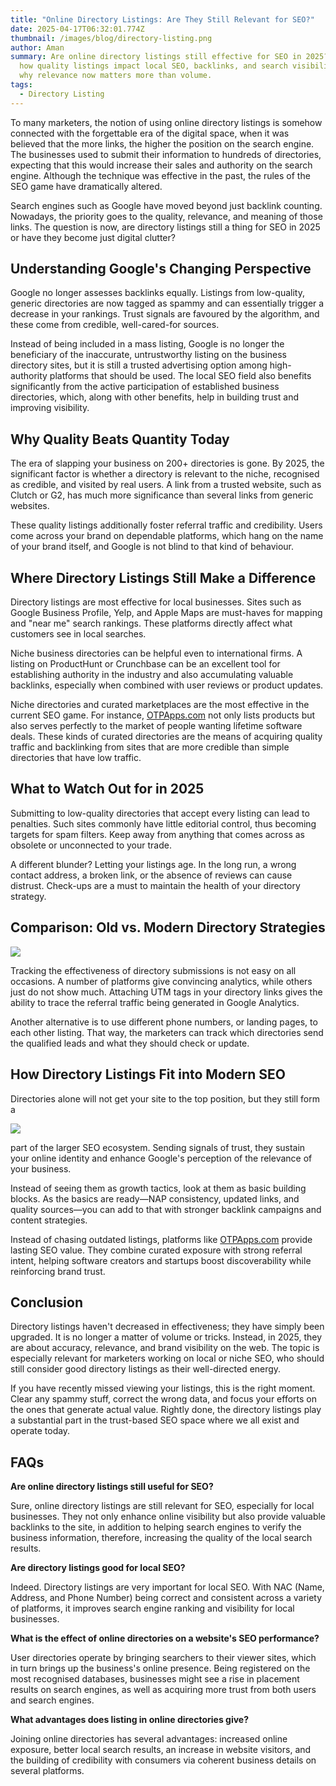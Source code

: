 ```yaml
---
title: "Online Directory Listings: Are They Still Relevant for SEO?"
date: 2025-04-17T06:32:01.774Z
thumbnail: /images/blog/directory-listing.png
author: Aman
summary: Are online directory listings still effective for SEO in 2025? Learn
  how quality listings impact local SEO, backlinks, and search visibility, and
  why relevance now matters more than volume.
tags:
  - Directory Listing
---
```

To many marketers, the notion of using online directory listings is somehow connected with the forgettable era of the digital space, when it was believed that the more links, the higher the position on the search engine. The businesses used to submit their information to hundreds of directories, expecting that this would increase their sales and authority on the search engine. Although the technique was effective in the past, the rules of the SEO game have dramatically altered.

Search engines such as Google have moved beyond just backlink counting. Nowadays, the priority goes to the quality, relevance, and meaning of those links. The question is now, are directory listings still a thing for SEO in 2025 or have they become just digital clutter? 

## **Understanding Google's Changing Perspective**

Google no longer assesses backlinks equally. Listings from low-quality, generic directories are now tagged as spammy and can essentially trigger a decrease in your rankings. Trust signals are favoured by the algorithm, and these come from credible, well-cared-for sources.

Instead of being included in a mass listing, Google is no longer the beneficiary of the inaccurate, untrustworthy listing on the business directory sites, but it is still a trusted advertising option among high-authority platforms that should be used. The local SEO field also benefits significantly from the active participation of established business directories, which, along with other benefits, help in building trust and improving visibility.

## **Why Quality Beats Quantity Today**

The era of slapping your business on 200+ directories is gone. By 2025, the significant factor is whether a directory is relevant to the niche, recognised as credible, and visited by real users. A link from a trusted website, such as Clutch or G2, has much more significance than several links from generic websites.

These quality listings additionally foster referral traffic and credibility. Users come across your brand on dependable platforms, which hang on the name of your brand itself, and Google is not blind to that kind of behaviour.

## **Where Directory Listings Still Make a Difference**

Directory listings are most effective for local businesses. Sites such as Google Business Profile, Yelp, and Apple Maps are must-haves for mapping and "near me" search rankings. These platforms directly affect what customers see in local searches.

Niche business directories can be helpful even to international firms. A listing on ProductHunt or Crunchbase can be an excellent tool for establishing authority in the industry and also accumulating valuable backlinks, especially when combined with user reviews or product updates.

Niche directories and curated marketplaces are the most effective in the current SEO game. For instance, [OTPApps.com](http://otpapps.com) not only lists products but also serves perfectly to the market of people wanting lifetime software deals. These kinds of curated directories are the means of acquiring quality traffic and backlinking from sites that are more credible than simple directories that have low traffic.

## **What to Watch Out for in 2025**

Submitting to low-quality directories that accept every listing can lead to penalties. Such sites commonly have little editorial control, thus becoming targets for spam filters. Keep away from anything that comes across as obsolete or unconnected to your trade.

A different blunder? Letting your listings age. In the long run, a wrong contact address, a broken link, or the absence of reviews can cause distrust. Check-ups are a must to maintain the health of your directory strategy. 



## **Comparison: Old vs. Modern Directory Strategies**

![](/images/blog/screenshot-2025-04-18-120437.png)

Tracking the effectiveness of directory submissions is not easy on all occasions. A number of platforms give convincing analytics, while others just do not show much. Attaching UTM tags in your directory links gives the ability to trace the referral traffic being generated in Google Analytics. 

Another alternative is to use different phone numbers, or landing pages, to each other listing. That way, the marketers can track which directories send the qualified leads and what they should check or update.



## **How Directory Listings Fit into Modern SEO**

Directories alone will not get your site to the top position, but they still form a 

![](/images/blog/chatgpt-image-apr-18-2025-12_13_14-pm.png)

part of the larger SEO ecosystem. Sending signals of trust, they sustain your online identity and enhance Google's perception of the relevance of your business.

Instead of seeing them as growth tactics, look at them as basic building blocks. As the basics are ready—NAP consistency, updated links, and quality sources—you can add to that with stronger backlink campaigns and content strategies.

Instead of chasing outdated listings, platforms like [OTPApps.com](https://otpapps.com) provide lasting SEO value. They combine curated exposure with strong referral intent, helping software creators and startups boost discoverability while reinforcing brand trust.

## **Conclusion**

Directory listings haven't decreased in effectiveness; they have simply been upgraded. It is no longer a matter of volume or tricks. Instead, in 2025, they are about accuracy, relevance, and brand visibility on the web. The topic is especially relevant for marketers working on local or niche SEO, who should still consider good directory listings as their well-directed energy.

If you have recently missed viewing your listings, this is the right moment. Clear any spammy stuff, correct the wrong data, and focus your efforts on the ones that generate actual value. Rightly done, the directory listings play a substantial part in the trust-based SEO space where we all exist and operate today.

## **FAQs**

**Are online directory listings still useful for SEO?**

Sure, online directory listings are still relevant for SEO, especially for local businesses. They not only enhance online visibility but also provide valuable backlinks to the site, in addition to helping search engines to verify the business information, therefore, increasing the quality of the local search results.​

**Are directory listings good for local SEO?**

Indeed. Directory listings are very important for local SEO. With NAC (Name, Address, and Phone Number) being correct and consistent across a variety of platforms, it improves search engine ranking and visibility for local businesses. ​

**What is the effect of online directories on a website's SEO performance?**

User directories operate by bringing searchers to their viewer sites, which in turn brings up the business's online presence. Being registered on the most recognised databases, businesses might see a rise in placement results on search engines, as well as acquiring more trust from both users and search engines. ​

**What advantages does listing in online directories give?**

Joining online directories has several advantages: increased online exposure, better local search results, an increase in website visitors, and the building of credibility with consumers via coherent business details on several platforms.